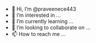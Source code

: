- 👋 Hi, I’m @praveenece443
- 👀 I’m interested in ...
- 🌱 I’m currently learning ...
- 💞️ I’m looking to collaborate on ...
- 📫 How to reach me ...

<!---
praveenece443/praveenece443 is a ✨ special ✨ repository because its `README.md` (this file) appears on your GitHub profile.
You can click the Preview link to take a look at your changes.
--->
